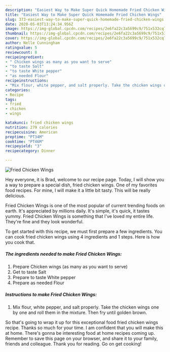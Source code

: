 ```yaml
---
description: "Easiest Way to Make Super Quick Homemade Fried Chicken Wings"
title: "Easiest Way to Make Super Quick Homemade Fried Chicken Wings"
slug: 373-easiest-way-to-make-super-quick-homemade-fried-chicken-wings
date: 2020-05-03T13:24:34.956Z
image: https://img-global.cpcdn.com/recipes/2e6fa22c3a5699c9/751x532cq70/fried-chicken-wings-recipe-main-photo.jpg
thumbnail: https://img-global.cpcdn.com/recipes/2e6fa22c3a5699c9/751x532cq70/fried-chicken-wings-recipe-main-photo.jpg
cover: https://img-global.cpcdn.com/recipes/2e6fa22c3a5699c9/751x532cq70/fried-chicken-wings-recipe-main-photo.jpg
author: Nelle Cunningham
ratingvalue: 5
reviewcount: 8
recipeingredient:
- " Chicken wings as many as you want to serve"
- "to taste Salt"
- "to taste White pepper"
- "as needed Flour"
recipeinstructions:
- "Mix flour, white pepper, and salt properly. Take the chicken wings one by one and roll them in the mixture. Then fry until golden brown."
categories:
- Recipe
tags:
- fried
- chicken
- wings

katakunci: fried chicken wings 
nutrition: 279 calories
recipecuisine: American
preptime: "PT34M"
cooktime: "PT46M"
recipeyield: "3"
recipecategory: Dinner

---
```



![Fried Chicken Wings](https://img-global.cpcdn.com/recipes/2e6fa22c3a5699c9/751x532cq70/fried-chicken-wings-recipe-main-photo.jpg)

Hey everyone, it is Brad, welcome to our recipe page. Today, I will show you a way to prepare a special dish, fried chicken wings. One of my favorites food recipes. For mine, I will make it a little bit tasty. This will be really delicious.

Fried Chicken Wings is one of the most popular of current trending foods on earth. It's appreciated by millions daily. It's simple, it's quick, it tastes yummy. Fried Chicken Wings is something that I've loved my entire life. They're fine and they look wonderful.




To get started with this recipe, we must first prepare a few ingredients. You can cook fried chicken wings using 4 ingredients and 1 steps. Here is how you cook that.

##### The ingredients needed to make Fried Chicken Wings:

1. Prepare  Chicken wings (as many as you want to serve)
1. Get to taste Salt
1. Prepare to taste White pepper
1. Prepare as needed Flour




##### Instructions to make Fried Chicken Wings:

1. Mix flour, white pepper, and salt properly. Take the chicken wings one by one and roll them in the mixture. Then fry until golden brown.




So that's going to wrap it up for this exceptional food fried chicken wings recipe. Thanks so much for your time. I am confident that you will make this at home. There's gonna be interesting food at home recipes coming up. Remember to save this page on your browser, and share it to your family, friends and colleague. Thank you for reading. Go on get cooking!
